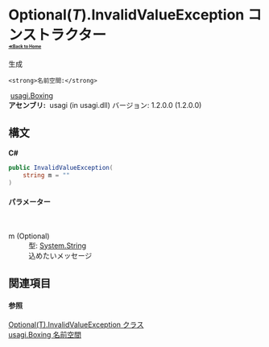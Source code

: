 # Optional(*T*).InvalidValueException コンストラクター <div style="font-size:30%"><a href="https://github.com/usagi/usagi.cs/blob/master/docs/Home.md">≪Back to Home</a></div> 

生成


    <strong>名前空間:</strong>
&nbsp;<a href="N_usagi_Boxing.md">usagi.Boxing</a><br /><strong>アセンブリ:</strong>
&nbsp;usagi (in usagi.dll) バージョン: 1.2.0.0 (1.2.0.0)

## 構文

**C#**<br />
``` C#
public InvalidValueException(
	string m = ""
)
```


#### パラメーター
&nbsp;<dl><dt>m (Optional)</dt><dd>型: <a href="http://msdn2.microsoft.com/ja-jp/library/s1wwdcbf" target="_blank">System.String</a><br />込めたいメッセージ</dd></dl>

## 関連項目


#### 参照
<a href="T_usagi_Boxing_Optional_1_InvalidValueException.md">Optional(T).InvalidValueException クラス</a><br /><a href="N_usagi_Boxing.md">usagi.Boxing 名前空間</a><br />